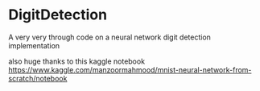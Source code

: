 # DigitDetection
A very very through code on a neural network digit detection implementation

also huge thanks to this kaggle notebook https://www.kaggle.com/manzoormahmood/mnist-neural-network-from-scratch/notebook


